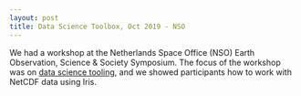 ```yaml
---
layout: post
title: Data Science Toolbox, Oct 2019 - NSO
---
```

We had a workshop at the Netherlands Space Office (NSO) Earth Observation, Science & Society Symposium. The focus of the workshop was on [data science tooling](https://github.com/esciencecenter-digital-skills/2019-10-10-NSO-Symposium), and we showed participants how to work with NetCDF data using Iris.

